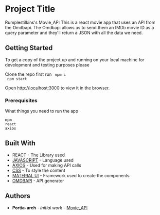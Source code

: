 # Project Title

Rumplestilkins's Movie_API
This is a react movie app that uses an API from the Omdbapi. 
The Omdbapi allows us to send them an IMDb movie ID as a query parameter 
and they'll return a JSON with all the data we need.

## Getting Started

To get a copy of the project up and running on your local machine for development and testing purposes please 

Clone the repo first run
` npm i`<br />
` npm start`

Open [http://localhost:3000](http://localhost:3000) to view it in the browser.

### Prerequisites

What things you need to run the app

```
npm 
react
axios
```

## Built With

* [REACT](https://reactjs.org/docs/getting-started.html) - The Library used
* [JAVASCRIPT](https://www.javascript.com/) - Language used
* [AXIOS](https://www.npmjs.com/package/axios) - Used for making API calls
* [CSS](https://www.w3schools.com/css/) - To style the content
* [MATERIAL UI](https://material-ui.com/) - Framework used to create the components
* [OMDBAPI](http://www.omdbapi.com/) - API generator


## Authors

* **Portia-arch** - *Initial work* - [Movie_API](https://github.com/Portia-arch/Movie_API)
